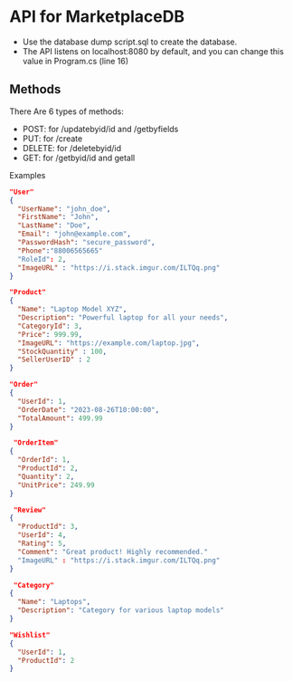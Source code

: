 # API for MarketplaceDB

<ul>
<li>Use the database dump script.sql to create the database.</li>
<li>The API listens on localhost:8080 by default, and you can change this value in Program.cs (line 16)</li>
</ul>

## Methods

There Are 6 types of methods:
<ul>
<li>POST: for /updatebyid/id and /getbyfields </li>
<li>PUT: for /create </li>
<li>DELETE: for /deletebyid/id </li>
<li>GET: for /getbyid/id and getall </li>
</ul>

Examples

```json
"User"
{
  "UserName": "john_doe",
  "FirstName": "John",
  "LastName": "Doe",
  "Email": "john@example.com",
  "PasswordHash": "secure_password",
  "Phone":"88006565665"
  "RoleId": 2,
  "ImageURL" : "https://i.stack.imgur.com/ILTQq.png"
}

"Product"
{
  "Name": "Laptop Model XYZ",
  "Description": "Powerful laptop for all your needs",
  "CategoryId": 3,
  "Price": 999.99,
  "ImageURL": "https://example.com/laptop.jpg",
  "StockQuantity" : 100,
  "SellerUserID" : 2
}

"Order"
{
  "UserId": 1,
  "OrderDate": "2023-08-26T10:00:00",
  "TotalAmount": 499.99
}

 "OrderItem"
{
  "OrderId": 1, 
  "ProductId": 2, 
  "Quantity": 2,
  "UnitPrice": 249.99
}

 "Review"
{
  "ProductId": 3, 
  "UserId": 4,
  "Rating": 5,
  "Comment": "Great product! Highly recommended."
  "ImageURL" : "https://i.stack.imgur.com/ILTQq.png"
}

 "Category"
{
  "Name": "Laptops",
  "Description": "Category for various laptop models"
}

"Wishlist"
{
  "UserId": 1, 
  "ProductId": 2
}
```
